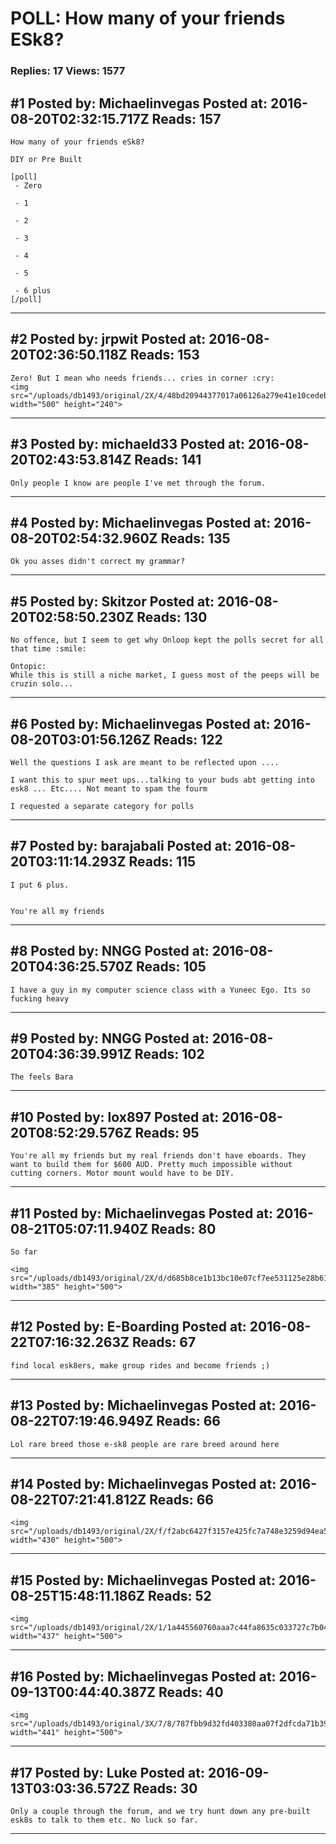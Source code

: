 # POLL: How many of your friends ESk8?

### Replies: 17 Views: 1577

## \#1 Posted by: Michaelinvegas Posted at: 2016-08-20T02:32:15.717Z Reads: 157

```
How many of your friends eSk8?

DIY or Pre Built

[poll]
 - Zero

 - 1

 - 2

 - 3

 - 4

 - 5

 - 6 plus 
[/poll]
```

---
## \#2 Posted by: jrpwit Posted at: 2016-08-20T02:36:50.118Z Reads: 153

```
Zero! But I mean who needs friends... cries in corner :cry:
<img src="/uploads/db1493/original/2X/4/48bd20944377017a06126a279e41e10cedeb0cd0.gif" width="500" height="240">
```

---
## \#3 Posted by: michaeld33 Posted at: 2016-08-20T02:43:53.814Z Reads: 141

```
Only people I know are people I've met through the forum.
```

---
## \#4 Posted by: Michaelinvegas Posted at: 2016-08-20T02:54:32.960Z Reads: 135

```
Ok you asses didn't correct my grammar?
```

---
## \#5 Posted by: Skitzor Posted at: 2016-08-20T02:58:50.230Z Reads: 130

```
No offence, but I seem to get why Onloop kept the polls secret for all that time :smile:

Ontopic:
While this is still a niche market, I guess most of the peeps will be cruzin solo...
```

---
## \#6 Posted by: Michaelinvegas Posted at: 2016-08-20T03:01:56.126Z Reads: 122

```
Well the questions I ask are meant to be reflected upon .... 

I want this to spur meet ups...talking to your buds abt getting into esk8 ... Etc.... Not meant to spam the fourm  

I requested a separate category for polls
```

---
## \#7 Posted by: barajabali Posted at: 2016-08-20T03:11:14.293Z Reads: 115

```
I put 6 plus.


You're all my friends
```

---
## \#8 Posted by: NNGG Posted at: 2016-08-20T04:36:25.570Z Reads: 105

```
I have a guy in my computer science class with a Yuneec Ego. Its so fucking heavy
```

---
## \#9 Posted by: NNGG Posted at: 2016-08-20T04:36:39.991Z Reads: 102

```
The feels Bara
```

---
## \#10 Posted by: lox897 Posted at: 2016-08-20T08:52:29.576Z Reads: 95

```
You're all my friends but my real friends don't have eboards. They want to build them for $600 AUD. Pretty much impossible without cutting corners. Motor mount would have to be DIY.
```

---
## \#11 Posted by: Michaelinvegas Posted at: 2016-08-21T05:07:11.940Z Reads: 80

```
So far 

<img src="/uploads/db1493/original/2X/d/d685b8ce1b13bc10e07cf7ee531125e28b617d7d.jpeg" width="385" height="500">
```

---
## \#12 Posted by: E-Boarding Posted at: 2016-08-22T07:16:32.263Z Reads: 67

```
find local esk8ers, make group rides and become friends ;)
```

---
## \#13 Posted by: Michaelinvegas Posted at: 2016-08-22T07:19:46.949Z Reads: 66

```
Lol rare breed those e-sk8 people are rare breed around here
```

---
## \#14 Posted by: Michaelinvegas Posted at: 2016-08-22T07:21:41.812Z Reads: 66

```
<img src="/uploads/db1493/original/2X/f/f2abc6427f3157e425fc7a748e3259d94ea59630.jpeg" width="430" height="500">
```

---
## \#15 Posted by: Michaelinvegas Posted at: 2016-08-25T15:48:11.186Z Reads: 52

```
<img src="/uploads/db1493/original/2X/1/1a445560760aaa7c44fa8635c033727c7b0460b2.jpeg" width="437" height="500">
```

---
## \#16 Posted by: Michaelinvegas Posted at: 2016-09-13T00:44:40.387Z Reads: 40

```
<img src="/uploads/db1493/original/3X/7/8/787fbb9d32fd403380aa07f2dfcda71b39770088.jpeg" width="441" height="500">
```

---
## \#17 Posted by: Luke Posted at: 2016-09-13T03:03:36.572Z Reads: 30

```
Only a couple through the forum, and we try hunt down any pre-built esk8s to talk to them etc. No luck so far.
```

---
